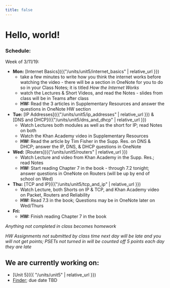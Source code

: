 ```yaml
---
title: false
---
```


# Hello, world!

### Schedule:

Week of 3/11/19:
  - **Mon:** [Internet Basics]({{"/units/unit5/internet_basics" | relative_url }})
    - take a few minutes to write how you think the internet works before watching the video  - there will be a section in OneNote for you to do so in your Class Notes; it is titled *How the Internet Works*
    - watch the Lectures & Short Videos, and read the Notes - slides from class will be in Teams after class
    - **HW:** Read the 3 articles in Supplementary Resources and answer the questions in OneNote HW section
  - **Tue:** [IP Addresses]({{"/units/unit5/ip_addresses" | relative_url }}) & [DNS and DHCP]({{"/units/unit5/dns_and_dhcp" | relative_url }})
    - Watch Lectures both modules as well as the short for IP; read Notes on both
    - Watch the Khan Academy video in Supplementary Resources
    - **HW:** Read the article by Tim Fisher in the Supp. Res. on DNS & DHCP; answer the IP, DNS, & DHCP questions in OneNote
  - **Wed:** [Routers]({{"/units/unit5/routers" | relative_url }})
    - Watch Lecture and video from Khan Academy in the Supp. Res.; read Notes
    - **HW:** Start reading Chapter 7 in the book - through 7.2 tonight; answer questions in OneNote on Routers (will be up by end of school on Wed)
  - **Thu:** [TCP and IP]({{"/units/unit5/tcp_and_ip" | relative_url }})
    - Watch Lecture, both Shorts on IP & TCP, and Khan Academy video on Packet, Routers and Reliability
    - **HW:** Read 7.3 in the book; Questions may be in OneNote later on Wed/Thurs
  - **Fri:**
    - **HW:** Finish reading Chapter 7 in the book

  *Anything not completed in class becomes homework*

  *HW Assignments not submitted by class time next day will be late and you will not get points; PSETs not turned in will be counted off 5 points each day they are late*


## We are currently working on:
* [Unit 5]({{ "/units/unit5" | relative_url }})
* [Finder](https://docs.cs50.net/2018/ap/problems/finder/finder.html); due date TBD


<!--
This is CS50 AP, Harvard University's introduction to the intellectual enterprises of computer science and the art of programming for students in high school, which satisfies the College Board's new AP CS Principles curriculum framework.
-->
<!--
<iframe src="https://www.youtube.com/embed/tZxLMIk_SaY?playlist=GAB6Gm7pTTA"></iframe>
-->
